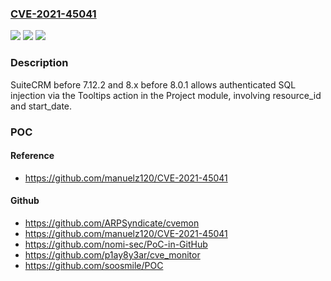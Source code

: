 ### [CVE-2021-45041](https://cve.mitre.org/cgi-bin/cvename.cgi?name=CVE-2021-45041)
![](https://img.shields.io/static/v1?label=Product&message=n%2Fa&color=blue)
![](https://img.shields.io/static/v1?label=Version&message=n%2Fa&color=blue)
![](https://img.shields.io/static/v1?label=Vulnerability&message=n%2Fa&color=brighgreen)

### Description

SuiteCRM before 7.12.2 and 8.x before 8.0.1 allows authenticated SQL injection via the Tooltips action in the Project module, involving resource_id and start_date.

### POC

#### Reference
- https://github.com/manuelz120/CVE-2021-45041

#### Github
- https://github.com/ARPSyndicate/cvemon
- https://github.com/manuelz120/CVE-2021-45041
- https://github.com/nomi-sec/PoC-in-GitHub
- https://github.com/p1ay8y3ar/cve_monitor
- https://github.com/soosmile/POC

